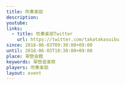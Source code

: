 ```yaml
---
title: 吹奏楽部
description: 
youtube: 
links:
  - title: 吹奏楽部Twitter
    url: https://twitter.com/takatakasuibu
since: 2018-06-03T09:30:00+09:00
until: 2018-06-03T10:30:00+09:00
place: 翠巒会館
keywords: 翠巒音楽祭
players: 吹奏楽部
layout: event
---
```

